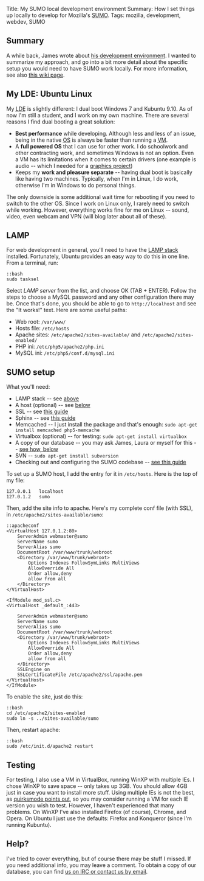 Title: My SUMO local development environment
Summary: How I set things up locally to develop for Mozilla's <a href="http://support.mozilla.com">SUMO</a>.
Tags: mozilla, development, webdev, SUMO

## Summary
A while back, James wrote about [his development environment](http://coffeeonthekeyboard.com/local-web-development-323/ "James' local development environment"). I wanted to summarize my approach, and go into a bit more detail about the specific setup you would need to have SUMO work locally. For more information, see also [this wiki page](http://https://wiki.mozilla.org/Support:Sumodev#Get_Involved).

## My LDE: Ubuntu Linux
My <abbr title="local development environment">LDE</abbr> is slightly different: I dual boot Windows 7 and Kubuntu 9.10. As of now I'm still a student, and I work on my own machine. There are several reasons I find dual booting a great solution:

* __Best performance__ while developing. Although less and less of an issue, being in the native <abbr title="Operating System">OS</abbr> is always be faster than running a <abbr title="Virtual Machine">VM</abbr>.
* A __full powered OS__ that I can use for other work. I do schoolwork and other contracting work, and sometimes Windows is not an option. Even a VM has its limitations when it comes to certain drivers (one example is audio -- which I needed for a <a title="Music Visualizer for CMPS160" href="http://code.google.com/p/music-visualizer-cs160/">graphics project</a>)
* Keeps my __work and pleasure separate__ -- having dual boot is basically like having two machines. Typically, when I'm in Linux, I do work, otherwise I'm in Windows to do personal things.

The only downside is some additional wait time for rebooting if you need to switch to the other OS. Since I work on Linux only, I rarely need to switch while working. However, everything works fine for me on Linux -- sound, video, even webcam and VPN (will blog later about all of these).

## LAMP
For web development in general, you'll need to have the [LAMP stack](http://en.wikipedia.org/wiki/LAMP_%28software_bundle%29) installed.
Fortunately, Ubuntu provides an easy way to do this in one line. From a terminal, run:

	::bash
	sudo tasksel

Select _LAMP server_ from the list, and choose OK (TAB + ENTER). Follow the steps to choose a MySQL password and any other configuration there may be.
Once that's done, you should be able to go to `http://localhost` and see the "It works!" text. Here are some useful paths:

* Web root: `/var/www/`
* Hosts file: `/etc/hosts`
* Apache sites: `/etc/apache2/sites-available/` and `/etc/apache2/sites-enabled/`
* PHP ini: `/etc/php5/apache2/php.ini`
* MySQL ini: `/etc/php5/conf.d/mysql.ini`

## SUMO setup
What you'll need:

* LAMP stack -- see [above](#lamp)
* A host (optional) -- see [below](#host)
* SSL -- see [this guide](http://www.tc.umn.edu/~brams006/selfsign_ubuntu.html)
* Sphinx -- see <a title="installing Sphinx" href="https://wiki.mozilla.org/Support/Sphinx_Installation">this guide</a>
* Memcached -- I just install the package and that's enough: `sudo apt-get install memcached php5-memcache`
* Virtualbox (optional) -- for testing: `sudo apt-get install virtualbox`
* A copy of our database -- you may ask James, Laura or myself for this -- [see how, below](#help)
* SVN -- `sudo apt-get install subversion`
* Checking out and configuring the SUMO codebase -- [see this guide](https://wiki.mozilla.org/Support/SUMO_install_process "checking out and configuring SUMO")

<span id="host">To set up a SUMO host, I add the entry for it in `/etc/hosts`. Here is the top of my file:</span>

	127.0.0.1   localhost
	127.0.1.2   sumo

Then, add the site info to apache. Here's my complete conf file (with SSL), in `/etc/apache2/sites-available/sumo`:

	::apacheconf
	<VirtualHost 127.0.1.2:80>
	    ServerAdmin webmaster@sumo
	    ServerName sumo
	    ServerAlias sumo
	    DocumentRoot /var/www/trunk/webroot
	    <Directory /var/www/trunk/webroot>
	        Options Indexes FollowSymLinks MultiViews
	        AllowOverride All
	        Order allow,deny
	        allow from all
	    </Directory>
	</VirtualHost>

	<IfModule mod_ssl.c>
	<VirtualHost _default_:443>

	    ServerAdmin webmaster@sumo
	    ServerName sumo
	    ServerAlias sumo
	    DocumentRoot /var/www/trunk/webroot
	    <Directory /var/www/trunk/webroot>
	        Options Indexes FollowSymLinks MultiViews
	        AllowOverride All
	        Order allow,deny
	        allow from all
	    </Directory>
	    SSLEngine on
	    SSLCertificateFile /etc/apache2/ssl/apache.pem
	</VirtualHost>
	</IfModule>

To enable the site, just do this:

	::bash
	cd /etc/apache2/sites-enabled
	sudo ln -s ../sites-available/sumo

Then, restart apache:

	::bash
	sudo /etc/init.d/apache2 restart

## Testing
For testing, I also use a VM in VirtualBox, running WinXP with multiple IEs. I chose WinXP to save space -- only takes up 3GB. You should allow 4GB just in case you want to install more stuff.
Using multiple IEs is not the best, as [quirksmode points out](http://www.quirksmode.org/css/condcom.html), so you may consider running a VM for each IE version you wish to test. However, I haven't experienced that many problems.
On WinXP I've also installed Firefox (of course), Chrome, and Opera. On Ubuntu I just use the defaults: Firefox and Konqueror (since I'm running Kubuntu).

## Help?
I've tried to cover everything, but of course there may be stuff I missed. If you need additional info, you may leave a comment.
To obtain a copy of our database, you can find [us on IRC or contact us by email](https://wiki.mozilla.org/Support:Sumodev#Get_Involved).
